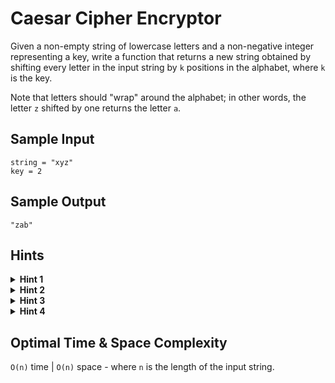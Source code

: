 # Caesar Cipher Encryptor

Given a non-empty string of lowercase letters and a non-negative integer representing a key, write a function that returns a new string obtained by shifting every letter in the input string by `k` positions in the alphabet, where `k` is the key.

Note that letters should "wrap" around the alphabet; in other words, the letter `z` shifted by one returns the letter `a`.

## Sample Input

```plaintext
string = "xyz"
key = 2
```

## Sample Output

```plaintext
"zab"
```

## Hints

<details>
<summary><b>Hint 1</b></summary>

Most languages have built-in functions that give you the Unicode value of a character as well as the character corresponding to a Unicode value. Consider using such functions to determine which letters the input string's letters should be mapped to.

</details>

<details>
<summary><b>Hint 2</b></summary>

Try creating your own mapping of letters to codes. In other words, try associating each letter in the alphabet with a specific number - its position in the alphabet, for instance - and using that to determine which letters the input string's letters should be mapped to.

</details>

<details>
<summary><b>Hint 3</b></summary>

How do you handle cases where a letter gets shifted to a position that requires wrapping around the alphabet? What about cases where the key is very large and causes multiple wrappings around the alphabet? The modulo operator should be your friend here.

</details>

<details>
<summary><b>Hint 4</b></summary>

The slopes of the two diagonals of a square are always negative reciprocals of each other.

</details>

## Optimal Time & Space Complexity

`O(n)` time | `O(n)` space - where `n` is the length of the input string.
